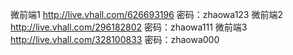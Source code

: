 微前端1
http://live.vhall.com/626693196
密码：zhaowa123
微前端2
http://live.vhall.com/296182802
密码：zhaowa111
微前端3
http://live.vhall.com/328100833
密码：zhaowa000
